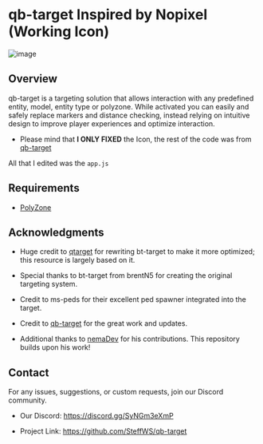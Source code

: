 # qb-target Inspired by Nopixel (Working Icon)

![image](https://github.com/SteffWS/qb-target/assets/84989476/33401528-2294-49e1-bb75-7a66c782e415)

## Overview
qb-target is a targeting solution that allows interaction with any predefined entity, model, entity type or polyzone. While activated you can easily and safely replace markers and distance checking, instead relying on intuitive design to improve player experiences and optimize interaction.

- Please mind that **I ONLY FIXED** the Icon, the rest of the code was from [qb-target](https://github.com/nemaDev/qb-target?tab=readme-ov-file)

All that I edited was the `app.js`

## Requirements
- [PolyZone](https://github.com/mkafrin/PolyZone)

## Acknowledgments
- Huge credit to [qtarget](https://github.com/overextended/qtarget) for rewriting bt-target to make it more optimized; this resource is largely based on it.

- Special thanks to bt-target from brentN5 for creating the original targeting system.

- Credit to ms-peds for their excellent ped spawner integrated into the target.

- Credit to [qb-target](https://github.com/qbcore-framework/qb-target) for the great work and updates.

- Additional thanks to [nemaDev](https://github.com/nemaDev) for his contributions. This repository builds upon his work!

## Contact
For any issues, suggestions, or custom requests, join our Discord community.

- Our Discord: https://discord.gg/SyNGm3eXmP

- Project Link: https://github.com/SteffWS/qb-target
